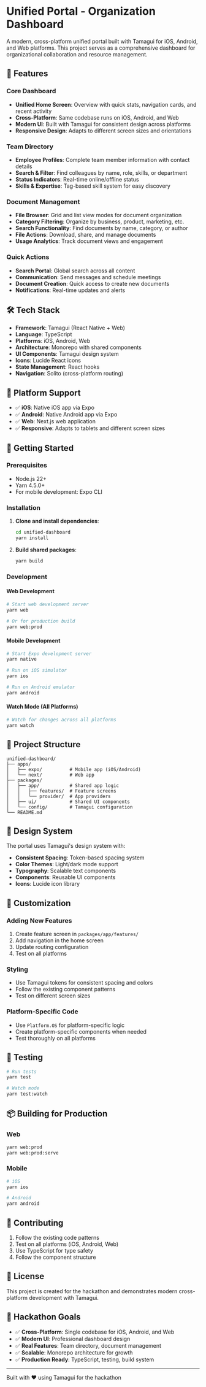 # Unified Portal - Organization Dashboard

A modern, cross-platform unified portal built with Tamagui for iOS, Android, and Web platforms. This project serves as a comprehensive dashboard for organizational collaboration and resource management.

## 🚀 Features

### Core Dashboard
- **Unified Home Screen**: Overview with quick stats, navigation cards, and recent activity
- **Cross-Platform**: Same codebase runs on iOS, Android, and Web
- **Modern UI**: Built with Tamagui for consistent design across platforms
- **Responsive Design**: Adapts to different screen sizes and orientations

### Team Directory
- **Employee Profiles**: Complete team member information with contact details
- **Search & Filter**: Find colleagues by name, role, skills, or department
- **Status Indicators**: Real-time online/offline status
- **Skills & Expertise**: Tag-based skill system for easy discovery

### Document Management
- **File Browser**: Grid and list view modes for document organization
- **Category Filtering**: Organize by business, product, marketing, etc.
- **Search Functionality**: Find documents by name, category, or author
- **File Actions**: Download, share, and manage documents
- **Usage Analytics**: Track document views and engagement

### Quick Actions
- **Search Portal**: Global search across all content
- **Communication**: Send messages and schedule meetings
- **Document Creation**: Quick access to create new documents
- **Notifications**: Real-time updates and alerts

## 🛠 Tech Stack

- **Framework**: Tamagui (React Native + Web)
- **Language**: TypeScript
- **Platforms**: iOS, Android, Web
- **Architecture**: Monorepo with shared components
- **UI Components**: Tamagui design system
- **Icons**: Lucide React icons
- **State Management**: React hooks
- **Navigation**: Solito (cross-platform routing)

## 📱 Platform Support

- ✅ **iOS**: Native iOS app via Expo
- ✅ **Android**: Native Android app via Expo  
- ✅ **Web**: Next.js web application
- ✅ **Responsive**: Adapts to tablets and different screen sizes

## 🚀 Getting Started

### Prerequisites
- Node.js 22+
- Yarn 4.5.0+
- For mobile development: Expo CLI

### Installation

1. **Clone and install dependencies**:
   ```bash
   cd unified-dashboard
   yarn install
   ```

2. **Build shared packages**:
   ```bash
   yarn build
   ```

### Development

#### Web Development
```bash
# Start web development server
yarn web

# Or for production build
yarn web:prod
```

#### Mobile Development
```bash
# Start Expo development server
yarn native

# Run on iOS simulator
yarn ios

# Run on Android emulator
yarn android
```

#### Watch Mode (All Platforms)
```bash
# Watch for changes across all platforms
yarn watch
```

## 📁 Project Structure

```
unified-dashboard/
├── apps/
│   ├── expo/          # Mobile app (iOS/Android)
│   └── next/          # Web app
├── packages/
│   ├── app/           # Shared app logic
│   │   ├── features/  # Feature screens
│   │   └── provider/  # App providers
│   ├── ui/            # Shared UI components
│   └── config/        # Tamagui configuration
└── README.md
```

## 🎨 Design System

The portal uses Tamagui's design system with:
- **Consistent Spacing**: Token-based spacing system
- **Color Themes**: Light/dark mode support
- **Typography**: Scalable text components
- **Components**: Reusable UI components
- **Icons**: Lucide icon library

## 🔧 Customization

### Adding New Features
1. Create feature screen in `packages/app/features/`
2. Add navigation in the home screen
3. Update routing configuration
4. Test on all platforms

### Styling
- Use Tamagui tokens for consistent spacing and colors
- Follow the existing component patterns
- Test on different screen sizes

### Platform-Specific Code
- Use `Platform.OS` for platform-specific logic
- Create platform-specific components when needed
- Test thoroughly on all platforms

## 🧪 Testing

```bash
# Run tests
yarn test

# Watch mode
yarn test:watch
```

## 📦 Building for Production

### Web
```bash
yarn web:prod
yarn web:prod:serve
```

### Mobile
```bash
# iOS
yarn ios

# Android  
yarn android
```

## 🤝 Contributing

1. Follow the existing code patterns
2. Test on all platforms (iOS, Android, Web)
3. Use TypeScript for type safety
4. Follow the component structure

## 📄 License

This project is created for the hackathon and demonstrates modern cross-platform development with Tamagui.

## 🎯 Hackathon Goals

- ✅ **Cross-Platform**: Single codebase for iOS, Android, and Web
- ✅ **Modern UI**: Professional dashboard design
- ✅ **Real Features**: Team directory, document management
- ✅ **Scalable**: Monorepo architecture for growth
- ✅ **Production Ready**: TypeScript, testing, build system

---

Built with ❤️ using Tamagui for the hackathon
